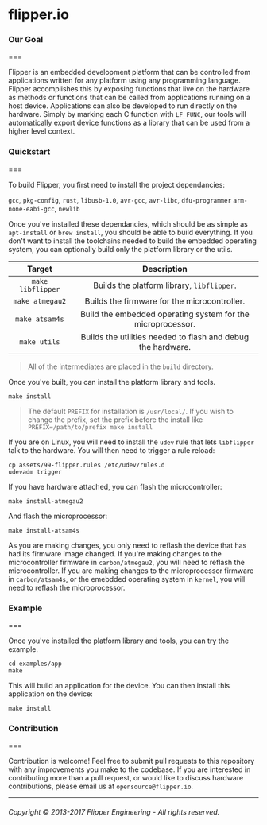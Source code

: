 flipper.io
===

### Our Goal
===

Flipper is an embedded development platform that can be controlled from applications written for any platform using any programming language. Flipper accomplishes this by exposing functions that live on the hardware as methods or functions that can be called from applications running on a host device. Applications can also be developed to run directly on the hardware. Simply by marking each C function with `LF_FUNC`, our tools will automatically export device functions as a library that can be used from a higher level context.

### Quickstart
===

To build Flipper, you first need to install the project dependancies:

`gcc`, `pkg-config`, `rust`, `libusb-1.0`, `avr-gcc`, `avr-libc`, `dfu-programmer` `arm-none-eabi-gcc`, `newlib`

Once you've installed these dependancies, which should be as simple as `apt-install` or `brew install`, you should be able to build everything. If you don't want to install the toolchains needed to build the embedded operating system, you can optionally build only the platform library or the utils.

|       Target      |                            Description                       |
|:-----------------:|:------------------------------------------------------------:|
| `make libflipper` | Builds the platform library, `libflipper`.                    |
| `make atmegau2`   | Builds the firmware for the microcontroller.                 |
| `make atsam4s`    | Build the embedded operating system for the microprocessor.  |
| `make utils`      | Builds the utilities needed to flash and debug the hardware. |

> All of the intermediates are placed in the `build` directory.

Once you've built, you can install the platform library and tools.

```
make install
```
> The default `PREFIX` for installation is `/usr/local/`. If you wish to change the prefix, set the prefix before the install like `PREFIX=/path/to/prefix make install`

If you are on Linux, you will need to install the `udev` rule that lets `libflipper` talk to the hardware. You will then need to trigger a rule reload:

```
cp assets/99-flipper.rules /etc/udev/rules.d
udevadm trigger
```

If you have hardware attached, you can flash the microcontroller:

```
make install-atmegau2
```

And flash the microprocessor:

```
make install-atsam4s
```

As you are making changes, you only need to reflash the device that has had its firmware image changed. If you're making changes to the microcontroller firmware in `carbon/atmegau2`, you will need to reflash the microcontroller. If you are making changes to the microprocessor firmware in `carbon/atsam4s`, or the emebdded operating system in `kernel`, you will need to reflash the microprocessor.

### Example
===

Once you've installed the platform library and tools, you can try the example.

```
cd examples/app
make
```

This will build an application for the device. You can then install this application on the device:

```
make install
```


### Contribution
===

Contribution is welcome! Feel free to submit pull requests to this repository with any improvements you make to the codebase. If you are interested in contributing more than a pull request, or would like to discuss hardware contributions, please email us at `opensource@flipper.io`.

---

###### Copyright © 2013-2017 Flipper Engineering - All rights reserved.
